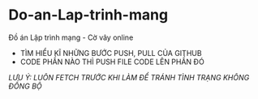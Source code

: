 # Do-an-Lap-trinh-mang
Đồ án Lập trình mạng - Cờ vây online

- TÌM HIỂU KĨ NHỮNG BƯỚC PUSH, PULL CỦA GITHUB
- CODE PHẦN NÀO THÌ PUSH FILE CODE LÊN PHẦN ĐÓ

*LƯU Ý: LUÔN FETCH TRƯỚC KHI LÀM ĐỂ TRÁNH TÌNH TRẠNG KHÔNG ĐỒNG BỘ*
